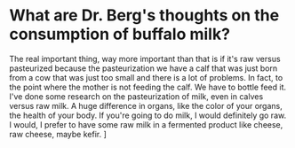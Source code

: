 # What are Dr. Berg's thoughts on the consumption of buffalo milk?

The real important thing, way more important than that is if it's raw versus pasteurized because the pasteurization we have a calf that was just born from a cow that was just too small and there is a lot of problems. In fact, to the point where the mother is not feeding the calf. We have to bottle feed it. I've done some research on the pasteurization of milk, even in calves versus raw milk. A huge difference in organs, like the color of your organs, the health of your body. If you're going to do milk, I would definitely go raw. I would, I prefer to have some raw milk in a fermented product like cheese, raw cheese, maybe kefir. \]